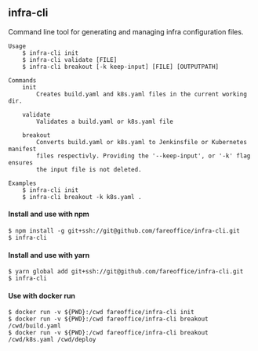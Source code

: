 ## infra-cli

Command line tool for generating and managing infra configuration files.

```shell
Usage
    $ infra-cli init
    $ infra-cli validate [FILE]
    $ infra-cli breakout [-k keep-input] [FILE] [OUTPUTPATH]

Commands
    init
        Creates build.yaml and k8s.yaml files in the current working dir.

    validate
        Validates a build.yaml or k8s.yaml file

    breakout
        Converts build.yaml or k8s.yaml to Jenkinsfile or Kubernetes manifest
        files respectivly. Providing the '--keep-input', or '-k' flag ensures
        the input file is not deleted.

Examples
    $ infra-cli init
    $ infra-cli breakout -k k8s.yaml .
```

#### Install and use with npm

```shell
$ npm install -g git+ssh://git@github.com/fareoffice/infra-cli.git
$ infra-cli
```

#### Install and use with yarn

```shell
$ yarn global add git+ssh://git@github.com/fareoffice/infra-cli.git
$ infra-cli
```

#### Use with docker run

```shell
$ docker run -v ${PWD}:/cwd fareoffice/infra-cli init
$ docker run -v ${PWD}:/cwd fareoffice/infra-cli breakout /cwd/build.yaml
$ docker run -v ${PWD}:/cwd fareoffice/infra-cli breakout /cwd/k8s.yaml /cwd/deploy
```
